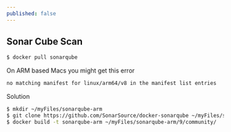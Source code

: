 ```yaml
---
published: false
---
```

## Sonar Cube Scan

```bash
$ docker pull sonarqube
```

On ARM based Macs you might get this error

```bash
no matching manifest for linux/arm64/v8 in the manifest list entries
```
Solution 

```bash
$ mkdir ~/myFiles/sonarqube-arm
$ git clone https://github.com/SonarSource/docker-sonarqube ~/myFiles/sonarqube-arm/
$ docker build -t sonarqube-arm ~/myFiles/sonarqube-arm/9/community/
```

